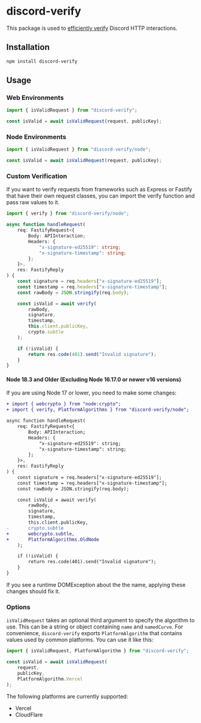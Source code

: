 # discord-verify

This package is used to [efficiently verify](https://twitter.com/advaithj1/status/1420696472933175297?s=20&t=c5SiC7uVVVDkApYrrbrY0Q) Discord HTTP interactions.

## Installation

```bash
npm install discord-verify
```

## Usage

### Web Environments

```js
import { isValidRequest } from "discord-verify";

const isValid = await isValidRequest(request, publicKey);
```

### Node Environments

```js
import { isValidRequest } from "discord-verify/node";

const isValid = await isValidRequest(request, publicKey);
```

### Custom Verification

If you want to verify requests from frameworks such as Express or Fastify that have their own request classes, you can import the verify function and pass raw values to it.

```ts
import { verify } from "discord-verify/node";

async function handleRequest(
	req: FastifyRequest<{
		Body: APIInteraction;
		Headers: {
			"x-signature-ed25519": string;
			"x-signature-timestamp": string;
		};
	}>,
	res: FastifyReply
) {
	const signature = req.headers["x-signature-ed25519"];
	const timestamp = req.headers["x-signature-timestamp"];
	const rawBody = JSON.stringify(req.body);

	const isValid = await verify(
		rawBody,
		signature,
		timestamp,
		this.client.publicKey,
		crypto.subtle
	);

	if (!isValid) {
		return res.code(401).send("Invalid signature");
	}
}
```

#### Node 18.3 and Older (Excluding Node 16.17.0 or newer v16 versions)

If you are using Node 17 or lower, you need to make some changes:

```diff
+ import { webcrypto } from "node:crypto";
+ import { verify, PlatformAlgorithms } from "discord-verify/node";

async function handleRequest(
	req: FastifyRequest<{
		Body: APIInteraction;
		Headers: {
			"x-signature-ed25519": string;
			"x-signature-timestamp": string;
		};
	}>,
	res: FastifyReply
) {
	const signature = req.headers["x-signature-ed25519"];
	const timestamp = req.headers["x-signature-timestamp"];
	const rawBody = JSON.stringify(req.body);

	const isValid = await verify(
		rawBody,
		signature,
		timestamp,
		this.client.publicKey,
-		crypto.subtle
+		webcrypto.subtle,
+		PlatformAlgorithms.OldNode
	);

	if (!isValid) {
		return res.code(401).send("Invalid signature");
	}
}
```

If you see a runtime DOMException about the the name, applying these changes should fix it.

### Options

`isValidRequest` takes an optional third argument to specify the algorithm to use. This can be a string or object containing `name` and `namedCurve`. For convenience, `discord-verify` exports `PlatformAlgorithm` that contains values used by common platforms. You can use it like this:

```js
import { isValidRequest, PlatformAlgorithm } from "discord-verify";

const isValid = await isValidRequest(
	request,
	publicKey,
	PlatformAlgorithm.Vercel
);
```

The following platforms are currently supported:

- Vercel
- CloudFlare
